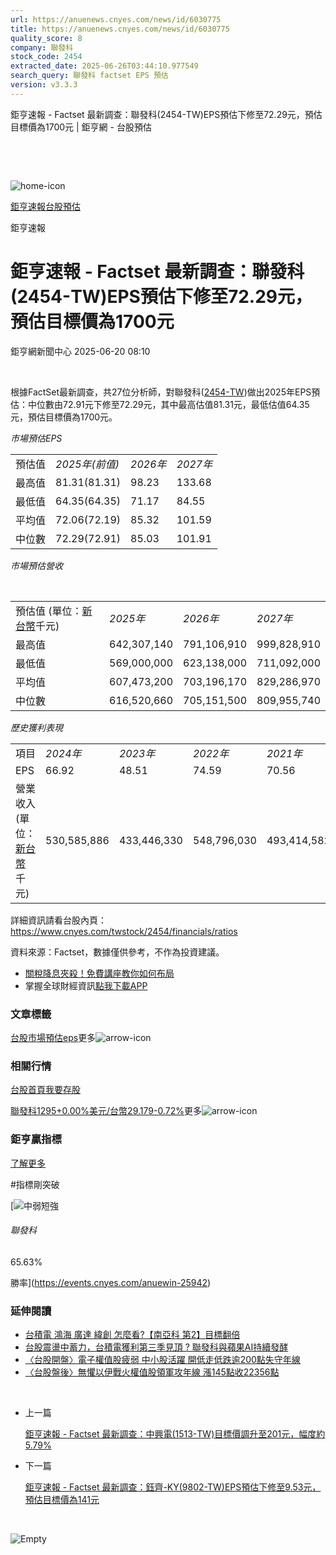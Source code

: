 ```yaml
---
url: https://anuenews.cnyes.com/news/id/6030775
title: https://anuenews.cnyes.com/news/id/6030775
quality_score: 8
company: 聯發科
stock_code: 2454
extracted_date: 2025-06-26T03:44:10.977549
search_query: 聯發科 factset EPS 預估
version: v3.3.3
---
```


鉅亨速報 - Factset 最新調查：聯發科(2454-TW)EPS預估下修至72.29元，預估目標價為1700元 | 鉅亨網 - 台股預估

‌

‌

![home-icon](/assets/icons/breadCrumb/symbol-icon-home.svg)

[鉅亨速報](/news/cat/anue_live)[台股預估](/news/cat/tw_forecast)

鉅亨速報

# 鉅亨速報 - Factset 最新調查：聯發科(2454-TW)EPS預估下修至72.29元，預估目標價為1700元

鉅亨網新聞中心 2025-06-20 08:10

‌

根據FactSet最新調查，共27位分析師，對聯發科([2454-TW](https://www.cnyes.com/twstock/2454))做出2025年EPS預估：中位數由72.91元下修至72.29元，其中最高估值81.31元，最低估值64.35元，預估目標價為1700元。

*市場預估EPS*

|  |  |  |  |
| --- | --- | --- | --- |
| 預估值 | *2025年(前值)* | *2026年* | *2027年* |
| 最高值 | 81.31(81.31) | 98.23 | 133.68 |
| 最低值 | 64.35(64.35) | 71.17 | 84.55 |
| 平均值 | 72.06(72.19) | 85.32 | 101.59 |
| 中位數 | 72.29(72.91) | 85.03 | 101.91 |

*市場預估營收*

‌

|  |  |  |  |
| --- | --- | --- | --- |
| 預估值 (單位：[新台幣](https://invest.cnyes.com/forex/detail/usdtwd)千元) | *2025年* | *2026年* | *2027年* |
| 最高值 | 642,307,140 | 791,106,910 | 999,828,910 |
| 最低值 | 569,000,000 | 623,138,000 | 711,092,000 |
| 平均值 | 607,473,200 | 703,196,170 | 829,286,970 |
| 中位數 | 616,520,660 | 705,151,500 | 809,955,740 |

*歷史獲利表現*

|  |  |  |  |  |
| --- | --- | --- | --- | --- |
| 項目 | *2024年* | *2023年* | *2022年* | *2021年* |
| EPS | 66.92 | 48.51 | 74.59 | 70.56 |
| 營業收入 (單位：[新台幣](https://invest.cnyes.com/forex/detail/usdtwd)千元) | 530,585,886 | 433,446,330 | 548,796,030 | 493,414,582 |

詳細資訊請看台股內頁：  
<https://www.cnyes.com/twstock/2454/financials/ratios>

資料來源：Factset，數據僅供參考，不作為投資建議。

* [關稅降息夾殺！免費講座教你如何布局](https://www.rsc.com.tw/Cnyes_RSC/SeminarBooking2025InvestmentOutlook.aspx?utm_source=anue&utm_medium=usstocks_end)
* 掌握全球財經資訊[點我下載APP](http://www.cnyes.com/app/?utm_source=mweb&utm_medium=HamMenuBanner&utm_campaign=fixed&utm_content=entr)

### 文章標籤

[台股](https://news.cnyes.com/tag/台股 "台股")[市場預估](https://news.cnyes.com/tag/市場預估 "市場預估")[eps](https://news.cnyes.com/tag/eps "eps")更多![arrow-icon](/assets/icons/arrows/arrow-down.svg)

### 相關行情

[台股首頁](https://www.cnyes.com/twstock)[我要存股](https://supr.link/8OHaU)

[聯發科1295+0.00%](https://www.cnyes.com/twstock/2454)[美元/台幣29.179-0.72%](https://invest.cnyes.com/forex/detail/USDTWD)更多![arrow-icon](/assets/icons/arrows/arrow-down.svg)

### 鉅亨贏指標

[了解更多](https://events.cnyes.com/anuewin-25942)

#指標剛突破

[![中弱短強](/assets/icons/win-indicator/short-to-long.svg)

###### 聯發科

65.63%

勝率](https://events.cnyes.com/anuewin-25942)

### 延伸閱讀

* [台積電 鴻海 廣達 緯創 怎麼看?【南亞科 第2】目標翻倍](/news/id/6030340)
* [台股震盪中蓄力，台積電獲利第三季見頂 ? 聯發科與蘋果AI持續發酵](/news/id/6030025)
* [〈台股開盤〉電子權值股疲弱 中小股活躍 開低走低跌逾200點失守年線](/news/id/6029124)
* [〈台股盤後〉無懼以伊戰火權值股領軍攻年線 漲145點收22356點](/news/id/6027861)

‌

* 上一篇

  [鉅亨速報 - Factset 最新調查：中興電(1513-TW)目標價調升至201元，幅度約5.79%](/news/id/6031302)
* 下一篇

  [鉅亨速報 - Factset 最新調查：鈺齊-KY(9802-TW)EPS預估下修至9.53元，預估目標價為141元](/news/id/6030619)

‌

![Empty](/assets/icons/skeleton/empty-image.svg)

‌
